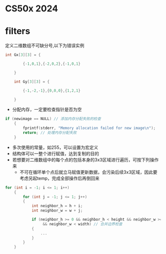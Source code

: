 # CS50x 2024
# filters
定义二维数组不可缺分号,以下为错误实例
```c
int Gx[3][3] = {

        {-1,0,1},{-2,0,2},{-1,0,1}

    }

    int Gy[3][3] = {

        {-1,-2,-1},{0,0,0},{1,2,1}

    }
```
- 分配内存，一定要检查指针是否为空
```c
if (newimage == NULL) // 添加内存分配失败的检查
    {
        fprintf(stderr, "Memory allocation failed for new image\n");
        return; // 处理内存分配失败
    }
```
- 多次使用的常量，如255，可以设置为宏定义
- 结构体可以一整个进行赋值，达到复制的目的
- 若想要对二维数组中的每个点的包括本身的3x3区域进行遍历，可按下列操作来
	- 不可在循环单个点后就立马赋值更新数据，会污染后续3x3区域，因此要考虑另起temp，完成全部操作后再倒回来
```c
for (int i = -1; i <= 1; i++)
	{
		for (int j = -1; j <= 1; j++)
		{
			int neighbor_h = h + i;
			int neighbor_w = w + j;

			if (neighbor_h >= 0 && neighbor_h < height && neighbor_w >= 0
				 && neighbor_w < width) // 合并边界检查
			{
				...
			}
		}
	}
```


